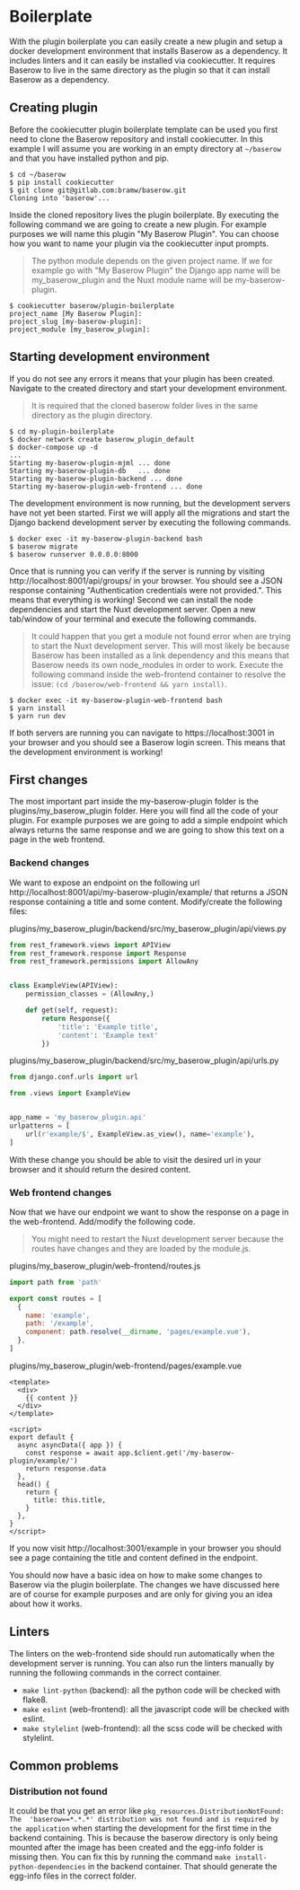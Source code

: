 # Boilerplate

With the plugin boilerplate you can easily create a new plugin and setup a docker
development environment that installs Baserow as a dependency. It includes linters and
it can easily be installed via cookiecutter. It requires Baserow to live in the same
directory as the plugin so that it can install Baserow as a dependency.

## Creating plugin

Before the cookiecutter plugin boilerplate template can be used you first need to 
clone the Baserow repository and install cookiecutter. In this example I will 
assume you are working in an empty directory at `~/baserow` and that you have installed 
python and pip.

```
$ cd ~/baserow
$ pip install cookiecutter
$ git clone git@gitlab.com:bramw/baserow.git
Cloning into 'baserow'...
```

Inside the cloned repository lives the plugin boilerplate. By executing the following
command we are going to create a new plugin. For example purposes we will name this 
plugin "My Baserow Plugin". You can choose how you want to name your plugin via the 
cookiecutter input prompts.

> The python module depends on the given project name. If we for example go with 
> "My Baserow Plugin" the Django app name will be my_baserow_plugin and the Nuxt module
> name will be my-baserow-plugin.

```
$ cookiecutter baserow/plugin-boilerplate
project_name [My Baserow Plugin]: 
project_slug [my-baserow-plugin]: 
project_module [my_baserow_plugin]:
```

## Starting development environment

If you do not see any errors it means that your plugin has been created. Navigate to 
the created directory and start your development environment.

> It is required that the cloned baserow folder lives in the same directory as the 
> plugin directory.

```
$ cd my-plugin-boilerplate
$ docker network create baserow_plugin_default
$ docker-compose up -d
...
Starting my-baserow-plugin-mjml ... done
Starting my-baserow-plugin-db   ... done
Starting my-baserow-plugin-backend ... done
Starting my-baserow-plugin-web-frontend ... done
```

The development environment is now running, but the development servers have not yet 
been started. First we will apply all the migrations and start the Django backend 
development server by executing the following commands.

```
$ docker exec -it my-baserow-plugin-backend bash
$ baserow migrate
$ baserow runserver 0.0.0.0:8000
```

Once that is running you can verify if the server is running by visiting 
http://localhost:8001/api/groups/ in your browser. You should see a JSON response 
containing "Authentication credentials were not provided.". This means that everything
is working! Second we can install the node dependencies and start the Nuxt development
server. Open a new tab/window of your terminal and execute the following commands.

> It could happen that you get a module not found error when are trying to start the
> Nuxt development server. This will most likely be because Baserow has been installed
> as a link dependency and this means that Baserow needs its own node_modules in order 
> to work. Execute the following command inside the web-frontend container to resolve
> the issue: `(cd /baserow/web-frontend && yarn install)`.

```
$ docker exec -it my-baserow-plugin-web-frontend bash
$ yarn install
$ yarn run dev
```

If both servers are running you can navigate to https://localhost:3001 in your browser
and you should see a Baserow login screen. This means that the development environment
is working!

## First changes

The most important part inside the my-baserow-plugin folder is the 
plugins/my_baserow_plugin folder. Here you will find all the code of your plugin. For
example purposes we are going to add a simple endpoint which always returns the same 
response and we are going to show this text on a page in the web frontend.

### Backend changes

We want to expose an endpoint on the following url 
http://localhost:8001/api/my-baserow-plugin/example/ that returns a JSON response 
containing a title and some content. Modify/create the following files:

plugins/my_baserow_plugin/backend/src/my_baserow_plugin/api/views.py
```python
from rest_framework.views import APIView
from rest_framework.response import Response
from rest_framework.permissions import AllowAny


class ExampleView(APIView):
    permission_classes = (AllowAny,)

    def get(self, request):
        return Response({
            'title': 'Example title',
            'content': 'Example text'
        })
```

plugins/my_baserow_plugin/backend/src/my_baserow_plugin/api/urls.py
```python
from django.conf.urls import url

from .views import ExampleView


app_name = 'my_baserow_plugin.api'
urlpatterns = [
    url(r'example/$', ExampleView.as_view(), name='example'),
]
```

With these change you should be able to visit the desired url in your browser and it 
should return the desired content.

### Web frontend changes

Now that we have our endpoint we want to show the response on a page in the 
web-frontend. Add/modify the following code.

> You might need to restart the Nuxt development server because the routes have changes
> and they are loaded by the module.js.

plugins/my_baserow_plugin/web-frontend/routes.js
```javascript
import path from 'path'

export const routes = [
  {
    name: 'example',
    path: '/example',
    component: path.resolve(__dirname, 'pages/example.vue'),
  },
]
```

plugins/my_baserow_plugin/web-frontend/pages/example.vue
```vue
<template>
  <div>
    {{ content }}
  </div>
</template>

<script>
export default {
  async asyncData({ app }) {
    const response = await app.$client.get('/my-baserow-plugin/example/')
    return response.data
  },
  head() {
    return {
      title: this.title,
    }
  },
}
</script>
```

If you now visit http://localhost:3001/example in your browser you should see a page
containing the title and content defined in the endpoint.

You should now have a basic idea on how to make some changes to Baserow via the plugin
boilerplate. The changes we have discussed here are of course for example purposes and
are only for giving you an idea about how it works.

## Linters

The linters on the web-frontend side should run automatically when the development 
server is running. You can also run the linters manually by running the following 
commands in the correct container.

* `make lint-python` (backend): all the python code will be checked with flake8.
* `make eslint` (web-frontend): all the javascript code will be checked with eslint.
* `make stylelint` (web-frontend): all the scss code will be checked with stylelint.

## Common problems

### Distribution not found

It could be that you get an error like `pkg_resources.DistributionNotFound: The 
'baserow==*.*.*' distribution was not found and is required by the application` when 
starting the development for the first time in the backend containing. This is because
the baserow directory is only being mounted after the image has been created and the
egg-info folder is missing then. You can fix this by running the command 
`make install-python-dependencies` in the backend container. That should generate the 
egg-info files in the correct folder.
